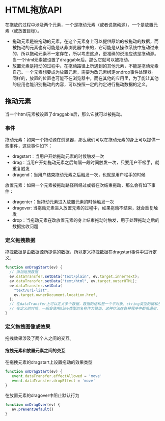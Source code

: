# HTML拖放API
在拖放的过程中涉及两个元素，一个是拖动元素（或者说拖动源），一个是放置元素（或放置目标）。
+ 拖动元素是被拖动的元素，在这个元素身上可以提供原始的被拖动的数据，而被拖动的元素也有可能是从非浏览器中来的，它可能是从操作系统中拖动过来的，所以拖动元素不一定存在，所以考虑这点，更准确的说法应该是拖动源。当一个html元素被设置了draggable后，那么它就可以被拖动。
+ 放置元素是拖动的过程中，在拖动路径上所遇到的其他元素，不能是拖动元素自己。一个元素想要成为放置元素，需要为改元素绑定ondrop事件处理器。同样的，放置的位置也可能不在浏览器中，而在其他的应用里，为了能让其他的应用也能识别拖动的内容，可以按照一定的约定进行拖动数据的定义。

## 拖动元素
当一个html元素被设置了draggable后，那么它就可以被拖动。

### 事件
拖动元素：如果一个拖动源在浏览器，那么我们可以在拖动元素的身上可以提供一些事件，这些事件如下：
+ dragstart：当用户开始拖动元素的时候触发一次
+ drag：当用户开始拖动元素之后每隔一段时间触发一次，只要用户不松手，就重复触发
+ dragend：当用户结束拖动元素之后触发一次，也就是用户松手的时候

放置元素：如果一个元素被拖动路径所经过或者在次结束拖动，那么会有如下事件：
+ dragenter：当拖动元素进入放置元素的时候触发一次
+ dragover: 当拖动元素进入放置元素的过程中，如果拖动不结束，就会重复触发
+ drop：当拖动元素在改放置元素的身上结束拖动时触发，用于处理拖动之后的数据接收问题

### 定义拖拽数据
拖拽数据是由数据源所提供的数据，所以定义拖拽数据在dragstart事件中进行定义。
```javascript
function onDragStart(ev) {
  // 添加拖拽数据
  ev.dataTransfer.setData("text/plain", ev.target.innerText);
  ev.dataTransfer.setData("text/html", ev.target.outerHTML);
  ev.dataTransfer.setData(
    "text/uri-list",
    ev.target.ownerDocument.location.href,
  );
  // 在dataTransfer上可以定义多个数据，数据的结构是一个平对象，string类型的键和任意类型的值
  // 在定义的时候，一般会使用mime类型的名称作为键值，这种作法在各种程序中都很通用，可以保证当拖动目标不在浏览器中时的正常工作。
}
```

### 定义拖拽图像或效果
拖拽效果涉及了两个人之间的交互。
#### 拖拽元素和放置元素之间的交互
在拖拽元素的dragstart上设置拖动的效果类型
```javascript
function onDragStart(ev) {
   event.dataTransfer.effectAllowed = 'move'
   event.dataTransfer.dropEffect = 'move'
}
```
在放置元素的dragover中阻止默认行为
```javascript
function onDragOver(ev) {
   ev.preventDefault()
}
```